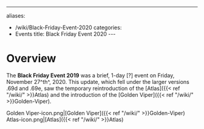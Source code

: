 ---
aliases:
- /wiki/Black-Friday-Event-2020
categories:
- Events
title: Black Friday Event 2020
---<div class="cardcontainer" style="font-size:15px; line-height:24px">
# Overview

The **Black Friday Event 2019** was a brief, 1-day [?] event on Friday, November 27^th^, 2020. This update, which fell under the larger versions .69d and .69e, saw the temporary reintroduction of the [Atlas]({{< ref "/wiki/" >}}Atlas) and the introduction of the [Golden Viper]({{< ref "/wiki/" >}}Golden-Viper).

Golden Viper-icon.png|[Golden Viper]({{< ref "/wiki/" >}}Golden-Viper) Atlas-icon.png|[Atlas]({{< ref "/wiki/" >}}Atlas)

</div>
